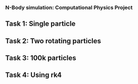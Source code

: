 ### N-Body simulation: Computational Physics Project

## Task 1: Single particle

## Task 2: Two rotating particles

## Task 3: 100k particles

## Task 4: Using rk4
